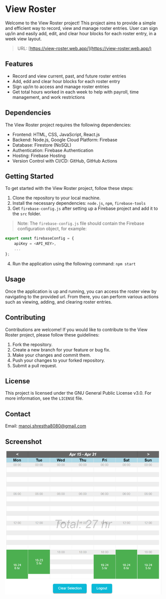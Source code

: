 # View Roster

Welcome to the View Roster project! This project aims to provide a simple and efficient way to record, view and manage roster entries. User can sign up/in and easily add, edit, and clear hour blocks for each roster entry, in a week view layout.
> URL: [https://view-roster.web.app/](https://view-roster.web.app/)

## Features

- Record and view current, past, and future roster entries
- Add, edd and clear hour blocks for each roster entry
- Sign up/in to access and manage roster entries
- Get total hours worked in each week to help with payroll, time management, and work restrictions

## Dependencies
The View Roster project requires the following dependencies:
- Frontend: HTML, CSS, JavaScript, React.js
- Backend: Node.js, Google Cloud Platform: Firebase
- Database: Firestore (NoSQL)
- Authentication: Firebase Authentication
- Hosting: Firebase Hosting
- Version Control with CI/CD: GitHub, GitHub Actions

## Getting Started

To get started with the View Roster project, follow these steps:

1. Clone the repository to your local machine.
2. Install the necessary dependencies: `node.js`, `npm`, `firebase-tools`
3. Get `firebase-config.js` after setting up a Firebase project and add it to the `src` folder.
> Note: The `firebase-config.js` file should contain the Firebase configuration object, for example:
```javascript
export const firebaseConfig = {
    apiKey = <API_KEY>,
    ...
};
```
4. Run the application using the following command: `npm start`

## Usage

Once the application is up and running, you can access the roster view by navigating to the provided url. From there, you can perform various actions such as viewing, adding, and clearing roster entries.

## Contributing

Contributions are welcome! If you would like to contribute to the View Roster project, please follow these guidelines:

1. Fork the repository.
2. Create a new branch for your feature or bug fix.
3. Make your changes and commit them.
4. Push your changes to your forked repository.
5. Submit a pull request.

## License

This project is licensed under the GNU General Public License v3.0. For more information, see the `LICENSE` file.

## Contact
Email: manoj.shrestha8080@gmail.com

## Screenshot
![View Roster](public/viewroster.png)